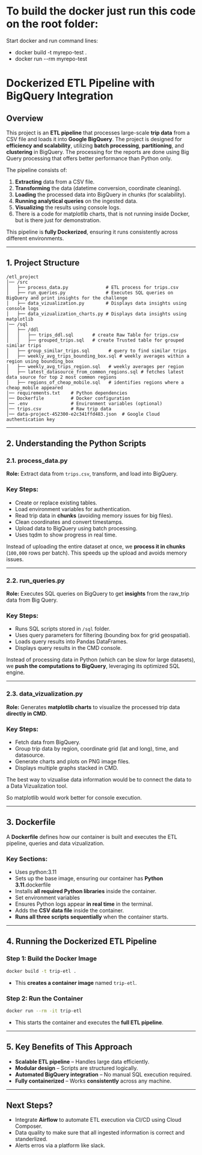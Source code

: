 # To build the docker just run this code on the root folder:

Start docker and run command lines:

- docker build -t myrepo-test .
- docker run --rm myrepo-test


# **Dockerized ETL Pipeline with BigQuery Integration**

## **Overview**

This project is an **ETL pipeline** that processes large-scale **trip data** from a CSV file and loads it into **Google BigQuery**. The project is designed for **efficiency and scalability**, utilizing **batch processing**, **partitioning**, and **clustering** in BigQuery. The processing for the reports are done using Big Query processing that offers better performance than Python only.

The pipeline consists of:

1. **Extracting** data from a CSV file.
2. **Transforming** the data (datetime conversion, coordinate cleaning).
3. **Loading** the processed data into BigQuery in chunks (for scalability).
4. **Running analytical queries** on the ingested data.
5. **Visualizing** the results using console logs.
8. There is a code for matplotlib charts, that is not running inside Docker, but is there just for demonstration.

This pipeline is **fully Dockerized**, ensuring it runs consistently across different environments.

---

## **1. Project Structure**

```
/etl_project
│── /src
│   ├── process_data.py              # ETL process for trips.csv
│   ├── run_queries.py               # Executes SQL queries on BigQuery and print insights for the challenge
│   ├── data_vizualization.py        # Displays data insights using console logs
│   ├── data_vizualization_charts.py # Displays data insights using matplotlib
│── /sql
│   ├── /ddl
│   │   ├── trips_ddl.sql       # create Raw Table for trips.csv
│   │   ├── grouped_trips.sql   # create Trusted table for grouped similar trips
│   ├── group_similar_trips.sql       # query to find similar trips
│   ├── weekly_avg_trips_bounding_box.sql # weekly averages within a region using bounding_box
│   ├── weekly_avg_trips_region.sql   # weekly averages per region
│   ├── latest_datasource_from_common_regions.sql # fetches latest data source for top 2 most common regions
│   ├── regions_of_cheap_mobile.sql   # identifies regions where a cheap_mobile appeared
│── requirements.txt    # Python dependencies
│── Dockerfile          # Docker configuration
│── .env                # Environment variables (optional)
│── trips.csv           # Raw trip data
│── data-project-452300-e2c341ffd483.json  # Google Cloud authentication key
```

---

## **2. Understanding the Python Scripts**

### **2.1. process_data.py**

**Role:** Extract data from `trips.csv`, transform, and load into BigQuery.

### **Key Steps:**

- Create or replace existing tables.
- Load environment variables for authentication.
- Read trip data in **chunks** (avoiding memory issues for big files).
- Clean coordinates and convert timestamps.
- Upload data to BigQuery using batch processing.
- Uses tqdm to show progress in real time.

Instead of uploading the entire dataset at once, we **process it in chunks** (`100,000` rows per batch). This speeds up the upload and avoids memory issues.

---

### **2.2. run_queries.py**

**Role:** Executes SQL queries on BigQuery to get **insights** from the raw_trip data from Big Query.

### **Key Steps:**

- Runs SQL scripts stored in `/sql` folder.
- Uses query parameters for filtering (bounding box for grid geospatial).
- Loads query results into Pandas DataFrames.
- Displays query results in the CMD console.

Instead of processing data in Python (which can be slow for large datasets), we **push the computations to BigQuery**, leveraging its optimized SQL engine.

---

### **2.3. data_vizualization.py**

**Role:** Generates **matplotlib charts** to visualize the processed trip data **directly in CMD**.

### **Key Steps:**

- Fetch data from BigQuery.
- Group trip data by region, coordinate grid (lat and long), time, and datasource.
- Generate charts and plots on PNG image files.
- Displays multiple graphs stacked in CMD.

The best way to vizualise data information would be to connect the data to a Data Vizualization tool.

So matplotlib would work better for console execution.

---

## **3. Dockerfile**

A **Dockerfile** defines how our container is built and executes the ETL pipeline, queries and data vizualization.

### **Key Sections:**

* Uses python:3.11
* Sets up the base image, ensuring our container has **Python 3.11**.dockerfile
* Installs **all required Python libraries** inside the container.
* Set environment variables
* Ensures Python logs appear **in real time** in the terminal.
* Adds the **CSV data file** inside the container.
* **Runs all three scripts sequentially** when the container starts.

---

## **4. Running the Dockerized ETL Pipeline**

### **Step 1: Build the Docker Image**

```bash
docker build -t trip-etl .
```

- This **creates a container image** named `trip-etl`.

### **Step 2: Run the Container**

```bash
docker run --rm -it trip-etl
```

- This starts the container and executes the **full ETL pipeline**.

---

## **5. Key Benefits of This Approach**

- **Scalable ETL pipeline** – Handles large data efficiently.
- **Modular design** – Scripts are structured logically.
- **Automated BigQuery integration** – No manual SQL execution required.
- **Fully containerized** – Works **consistently** across any machine.

---


## **Next Steps?**

- Integrate **Airflow** to automate ETL execution via CI/CD using Cloud Composer.
- Data quality to make sure that all ingested information is correct and standerlized.
- Alerts erros via a platform like slack.
